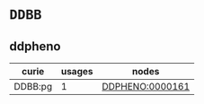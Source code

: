 # `DDBB`

## ddpheno

| curie   |   usages | nodes                                                     |
|---------|----------|-----------------------------------------------------------|
| DDBB:pg |        1 | [DDPHENO:0000161](https://bioregistry.io/DDPHENO:0000161) |

